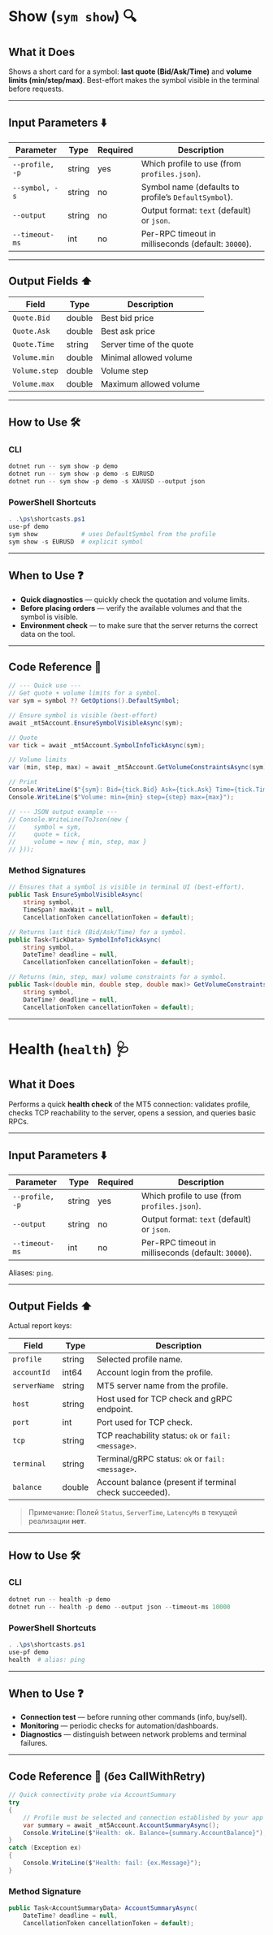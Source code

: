 # Show (`sym show`) 🔍

## What it Does

Shows a short card for a symbol: **last quote (Bid/Ask/Time)** and **volume limits (min/step/max)**.
Best-effort makes the symbol visible in the terminal before requests.

---

## Input Parameters ⬇️

| Parameter       | Type   | Required | Description                                          |
| --------------- | ------ | -------- | ---------------------------------------------------- |
| `--profile, -p` | string | yes      | Which profile to use (from `profiles.json`).         |
| `--symbol, -s`  | string | no       | Symbol name (defaults to profile’s `DefaultSymbol`). |
| `--output`      | string | no       | Output format: `text` (default) or `json`.           |
| `--timeout-ms`  | int    | no       | Per-RPC timeout in milliseconds (default: `30000`).  |

---

## Output Fields ⬆️

| Field         | Type   | Description              |
| ------------- | ------ | ------------------------ |
| `Quote.Bid`   | double | Best bid price           |
| `Quote.Ask`   | double | Best ask price           |
| `Quote.Time`  | string | Server time of the quote |
| `Volume.min`  | double | Minimal allowed volume   |
| `Volume.step` | double | Volume step              |
| `Volume.max`  | double | Maximum allowed volume   |

---

## How to Use 🛠️

### CLI

```powershell
dotnet run -- sym show -p demo
dotnet run -- sym show -p demo -s EURUSD
dotnet run -- sym show -p demo -s XAUUSD --output json
```

### PowerShell Shortcuts

```powershell
. .\ps\shortcasts.ps1
use-pf demo
sym show            # uses DefaultSymbol from the profile
sym show -s EURUSD  # explicit symbol
```

---

## When to Use ❓

* **Quick diagnostics** — quickly check the quotation and volume limits.
* **Before placing orders** — verify the available volumes and that the symbol is visible.
* **Environment check** — to make sure that the server returns the correct data on the tool.

---

## Code Reference 🧩

```csharp
// --- Quick use ---
// Get quote + volume limits for a symbol.
var sym = symbol ?? GetOptions().DefaultSymbol;

// Ensure symbol is visible (best-effort)
await _mt5Account.EnsureSymbolVisibleAsync(sym);

// Quote
var tick = await _mt5Account.SymbolInfoTickAsync(sym);

// Volume limits
var (min, step, max) = await _mt5Account.GetVolumeConstraintsAsync(sym);

// Print
Console.WriteLine($"{sym}: Bid={tick.Bid} Ask={tick.Ask} Time={tick.Time}");
Console.WriteLine($"Volume: min={min} step={step} max={max}");

// --- JSON output example ---
// Console.WriteLine(ToJson(new {
//     symbol = sym,
//     quote = tick,
//     volume = new { min, step, max }
// }));
```

### Method Signatures

```csharp
// Ensures that a symbol is visible in terminal UI (best-effort).
public Task EnsureSymbolVisibleAsync(
    string symbol,
    TimeSpan? maxWait = null,
    CancellationToken cancellationToken = default);

// Returns last tick (Bid/Ask/Time) for a symbol.
public Task<TickData> SymbolInfoTickAsync(
    string symbol,
    DateTime? deadline = null,
    CancellationToken cancellationToken = default);

// Returns (min, step, max) volume constraints for a symbol.
public Task<(double min, double step, double max)> GetVolumeConstraintsAsync(
    string symbol,
    DateTime? deadline = null,
    CancellationToken cancellationToken = default);
```

---

# Health (`health`) 🩺

## What it Does

Performs a quick **health check** of the MT5 connection: validates profile, checks TCP reachability to the server, opens a session, and queries basic RPCs.

---

## Input Parameters ⬇️

| Parameter       | Type   | Required | Description                                         |
| --------------- | ------ | -------- | --------------------------------------------------- |
| `--profile, -p` | string | yes      | Which profile to use (from `profiles.json`).        |
| `--output`      | string | no       | Output format: `text` (default) or `json`.          |
| `--timeout-ms`  | int    | no       | Per-RPC timeout in milliseconds (default: `30000`). |

Aliases: `ping`.

---

## Output Fields ⬆️

Actual report keys:

| Field        | Type   | Description                                            |
| ------------ | ------ | ------------------------------------------------------ |
| `profile`    | string | Selected profile name.                                 |
| `accountId`  | int64  | Account login from the profile.                        |
| `serverName` | string | MT5 server name from the profile.                      |
| `host`       | string | Host used for TCP check and gRPC endpoint.             |
| `port`       | int    | Port used for TCP check.                               |
| `tcp`        | string | TCP reachability status: `ok` or `fail: <message>`.    |
| `terminal`   | string | Terminal/gRPC status: `ok` or `fail: <message>`.       |
| `balance`    | double | Account balance (present if terminal check succeeded). |

> Примечание: Полей `Status`, `ServerTime`, `LatencyMs` в текущей реализации **нет**.

---

## How to Use 🛠️

### CLI

```powershell
dotnet run -- health -p demo
dotnet run -- health -p demo --output json --timeout-ms 10000
```

### PowerShell Shortcuts

```powershell
. .\ps\shortcasts.ps1
use-pf demo
health  # alias: ping
```

---

## When to Use ❓

* **Connection test** — before running other commands (info, buy/sell).
* **Monitoring** — periodic checks for automation/dashboards.
* **Diagnostics** — distinguish between network problems and terminal failures.

---

## Code Reference 🧩 (без CallWithRetry)

```csharp
// Quick connectivity probe via AccountSummary
try
{
    // Profile must be selected and connection established by your app’s flow
    var summary = await _mt5Account.AccountSummaryAsync();
    Console.WriteLine($"Health: ok. Balance={summary.AccountBalance}");
}
catch (Exception ex)
{
    Console.WriteLine($"Health: fail: {ex.Message}");
}
```

### Method Signature

```csharp
public Task<AccountSummaryData> AccountSummaryAsync(
    DateTime? deadline = null,
    CancellationToken cancellationToken = default);
```

